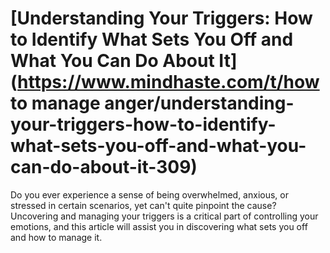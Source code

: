
# [Understanding Your Triggers: How to Identify What Sets You Off and What You Can Do About It](https://www.mindhaste.com/t/how to manage anger/understanding-your-triggers-how-to-identify-what-sets-you-off-and-what-you-can-do-about-it-309)

Do you ever experience a sense of being overwhelmed, anxious, or stressed in certain scenarios, yet can't quite pinpoint the cause? Uncovering and managing your triggers is a critical part of controlling your emotions, and this article will assist you in discovering what sets you off and how to manage it.
    